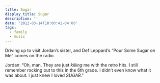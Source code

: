 ```yaml
---
title: Sugar
display_title: Sugar
description: ''
date: '2012-03-14T10:00:41-04:00'
tags:
  - family
  - music
---
```

Driving up to visit Jordan’s sister, and Def Leppard’s “Pour Some Sugar on Me” comes on the radio.

Jordan: “Oh, man. They are just *killing* me with the retro hits. I still remember rocking out to this in the 6th grade. I didn’t even know what it was about. I just knew I loved *SUGAR*.”
